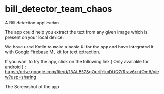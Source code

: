 # bill_detector_team_chaos

A Bill detection application.

The app could help you extract the text from any given image which is present on your local device.

We have used Kotlin to make a basic UI for the app and have integrated it with Google Firebase ML kit for text extraction.

If you want to try the app, click on the following link ( Only available for android ) :
https://drive.google.com/file/d/13ALB67SgOurljYkqDUQ7fRrav6rmfOm6/view?usp=sharing


The Screenshot of the app

